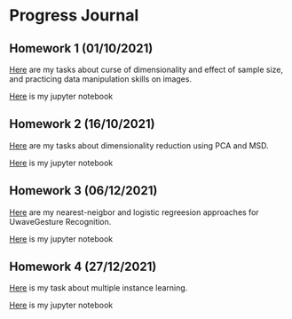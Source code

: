 # Progress Journal

## Homework 1 (01/10/2021)

[Here](HW01/IE582_HW01.html) are my tasks about curse of dimensionality and effect of sample size, and practicing data manipulation skills on images.

[Here](HW01/IE582_HW01.ipynb) is my jupyter notebook

## Homework 2 (16/10/2021)

[Here](HW02/IE582_HW02.html) are my tasks about dimensionality reduction using PCA and MSD.

[Here](HW02/IE582_HW02.ipynb) is my jupyter notebook

## Homework 3 (06/12/2021)

[Here](HW03/IE582_HW03.html) are my nearest-neigbor and logistic regreesion approaches for UwaveGesture Recognition.

[Here](HW03/IE582_HW03.ipynb) is my jupyter notebook

## Homework 4 (27/12/2021)

[Here](HW04/IE582_HW04.html) is my task about multiple instance learning.

[Here](HW04/IE582_HW04.ipynb) is my jupyter notebook

